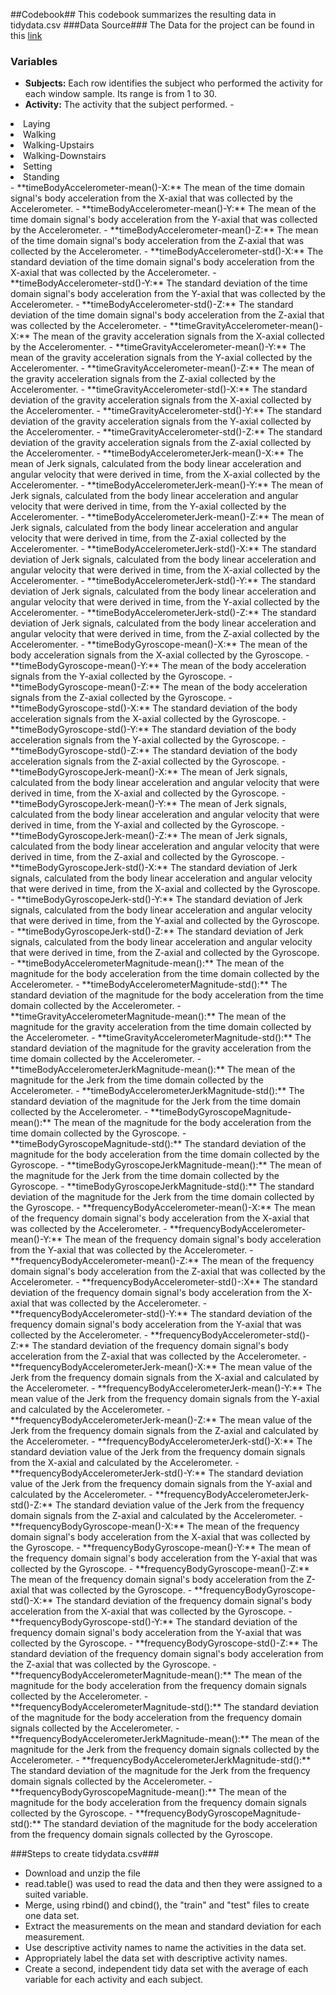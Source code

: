 ##Codebook##
This codebook summarizes the resulting data in tidydata.csv
###Data Source###
The Data for the project can be found in this [link](https://d396qusza40orc.cloudfront.net/getdata%2Fprojectfiles%2FUCI%20HAR%20Dataset.zip)

### Variables ###
- **Subjects:** Each row identifies the subject who performed the activity for each window sample. Its range is from 1 to 30. 
- **Activity:** The activity that the subject performed.
-<ol>
<li>Laying</li>
<li>Walking</li>
<li>Walking-Upstairs</li>
<li>Walking-Downstairs</li>
<li>Setting</li>
<li>Standing</li>
</ol>
- **timeBodyAccelerometer-mean()-X:** The mean of the time domain signal's body acceleration from the X-axial that was collected by the Accelerometer.
- **timeBodyAccelerometer-mean()-Y:** The mean of the time domain signal's body acceleration from the Y-axial that was collected by the Accelerometer.
- **timeBodyAccelerometer-mean()-Z:** The mean of the time domain signal's body acceleration from the Z-axial that was collected by the Accelerometer.
- **timeBodyAccelerometer-std()-X:** The standard deviation of the time domain signal's body acceleration from the X-axial that was collected by the Accelerometer.
- **timeBodyAccelerometer-std()-Y:** The standard deviation of the time domain signal's body acceleration from the Y-axial that was collected by the Accelerometer.
- **timeBodyAccelerometer-std()-Z:** The standard deviation of the time domain signal's body acceleration from the Z-axial that was collected by the Accelerometer.
- **timeGravityAccelerometer-mean()-X:** The mean of the gravity acceleration signals from the X-axial collected by the Acceleromenter.
- **timeGravityAccelerometer-mean()-Y:** The mean of the gravity acceleration signals from the Y-axial collected by the Acceleromenter.
- **timeGravityAccelerometer-mean()-Z:** The mean of the gravity acceleration signals from the Z-axial collected by the Acceleromenter.
- **timeGravityAccelerometer-std()-X:** The standard deviation of the gravity acceleration signals from the X-axial collected by the Acceleromenter.
- **timeGravityAccelerometer-std()-Y:** The standard deviation of the gravity acceleration signals from the Y-axial collected by the Acceleromenter.
- **timeGravityAccelerometer-std()-Z:** The standard deviation of the gravity acceleration signals from the Z-axial collected by the Acceleromenter.
- **timeBodyAccelerometerJerk-mean()-X:** The mean of Jerk signals, calculated from the body linear acceleration and angular velocity that were derived in time, from the X-axial collected by the Acceleromenter.
- **timeBodyAccelerometerJerk-mean()-Y:** The mean of Jerk signals, calculated from the body linear acceleration and angular velocity that were derived in time, from the Y-axial collected by the Acceleromenter.
- **timeBodyAccelerometerJerk-mean()-Z:** The mean of Jerk signals, calculated from the body linear acceleration and angular velocity that were derived in time, from the Z-axial collected by the Acceleromenter.
- **timeBodyAccelerometerJerk-std()-X:** The standard deviation of Jerk signals, calculated from the body linear acceleration and angular velocity that were derived in time, from the X-axial collected by the Acceleromenter.
- **timeBodyAccelerometerJerk-std()-Y:** The standard deviation of Jerk signals, calculated from the body linear acceleration and angular velocity that were derived in time, from the Y-axial collected by the Acceleromenter.
- **timeBodyAccelerometerJerk-std()-Z:** The standard deviation of Jerk signals, calculated from the body linear acceleration and angular velocity that were derived in time, from the Z-axial collected by the Acceleromenter.
- **timeBodyGyroscope-mean()-X:** The mean of the body acceleration signals from the X-axial collected by the Gyroscope.
- **timeBodyGyroscope-mean()-Y:** The mean of the body acceleration signals from the Y-axial collected by the Gyroscope.
- **timeBodyGyroscope-mean()-Z:** The mean of the body acceleration signals from the Z-axial collected by the Gyroscope.
- **timeBodyGyroscope-std()-X:** The standard deviation of the body acceleration signals from the X-axial collected by the Gyroscope.
- **timeBodyGyroscope-std()-Y:** The standard deviation of the body acceleration signals from the Y-axial collected by the Gyroscope.
- **timeBodyGyroscope-std()-Z:** The standard deviation of the body acceleration signals from the Z-axial collected by the Gyroscope.
- **timeBodyGyroscopeJerk-mean()-X:** The mean of Jerk signals, calculated from the body linear acceleration and angular velocity that were derived in time, from the X-axial and collected by the Gyroscope.
- **timeBodyGyroscopeJerk-mean()-Y:** The mean of Jerk signals, calculated from the body linear acceleration and angular velocity that were derived in time, from the Y-axial and collected by the Gyroscope.
- **timeBodyGyroscopeJerk-mean()-Z:** The mean of Jerk signals, calculated from the body linear acceleration and angular velocity that were derived in time, from the Z-axial and collected by the Gyroscope.
- **timeBodyGyroscopeJerk-std()-X:** The standard deviation of Jerk signals, calculated from the body linear acceleration and angular velocity that were derived in time, from the X-axial and collected by the Gyroscope.
- **timeBodyGyroscopeJerk-std()-Y:** The standard deviation of Jerk signals, calculated from the body linear acceleration and angular velocity that were derived in time, from the Y-axial and collected by the Gyroscope.
- **timeBodyGyroscopeJerk-std()-Z:** The standard deviation of Jerk signals, calculated from the body linear acceleration and angular velocity that were derived in time, from the Z-axial and collected by the Gyroscope.
- **timeBodyAccelerometerMagnitude-mean():** The mean of the magnitude for the body acceleration from the time domain collected by the Accelerometer.
- **timeBodyAccelerometerMagnitude-std():** The standard deviation of the magnitude for the body acceleration from the time domain collected by the Accelerometer.
- **timeGravityAccelerometerMagnitude-mean():** The mean of the magnitude for the gravity acceleration from the time domain collected by the Accelerometer.
- **timeGravityAccelerometerMagnitude-std():** The standard deviation of the magnitude for the gravity acceleration from the time domain collected by the Accelerometer.
- **timeBodyAccelerometerJerkMagnitude-mean():** The mean of the magnitude for the Jerk from the time domain collected by the Accelerometer.
- **timeBodyAccelerometerJerkMagnitude-std():** The standard deviation of the magnitude for the Jerk from the time domain collected by the Accelerometer.
- **timeBodyGyroscopeMagnitude-mean():** The mean of the magnitude for the body acceleration from the time domain collected by the Gyroscope.
- **timeBodyGyroscopeMagnitude-std():** The standard deviation of the magnitude for the body acceleration from the time domain collected by the Gyroscope.
- **timeBodyGyroscopeJerkMagnitude-mean():** The mean of the magnitude for the Jerk from the time domain collected by the Gyroscope.
- **timeBodyGyroscopeJerkMagnitude-std():** The standard deviation of the magnitude for the Jerk from the time domain collected by the Gyroscope.
- **frequencyBodyAccelerometer-mean()-X:** The mean of the frequency domain signal's body acceleration from the X-axial that was collected by the Accelerometer.
- **frequencyBodyAccelerometer-mean()-Y:** The mean of the frequency domain signal's body acceleration from the Y-axial that was collected by the Accelerometer.
- **frequencyBodyAccelerometer-mean()-Z:** The mean of the frequency domain signal's body acceleration from the Z-axial that was collected by the Accelerometer.
- **frequencyBodyAccelerometer-std()-:X** The standard deviation of the frequency domain signal's body acceleration from the X-axial that was collected by the Accelerometer.
- **frequencyBodyAccelerometer-std()-Y:** The standard deviation of the frequency domain signal's body acceleration from the Y-axial that was collected by the Accelerometer.
- **frequencyBodyAccelerometer-std()-Z:** The standard deviation of the frequency domain signal's body acceleration from the Z-axial that was collected by the Accelerometer.
- **frequencyBodyAccelerometerJerk-mean()-X:** The mean value of the Jerk from the frequency domain signals from the X-axial and calculated by the Accelerometer.
- **frequencyBodyAccelerometerJerk-mean()-Y:** The mean value of the Jerk from the frequency domain signals from the Y-axial and calculated by the Accelerometer.
- **frequencyBodyAccelerometerJerk-mean()-Z:** The mean value of the Jerk from the frequency domain signals from the Z-axial and calculated by the Accelerometer.
- **frequencyBodyAccelerometerJerk-std()-X:** The standard deviation value of the Jerk from the frequency domain signals from the X-axial and calculated by the Accelerometer.
- **frequencyBodyAccelerometerJerk-std()-Y:** The standard deviation value of the Jerk from the frequency domain signals from the Y-axial and calculated by the Accelerometer.
- **frequencyBodyAccelerometerJerk-std()-Z:** The standard deviation value of the Jerk from the frequency domain signals from the Z-axial and calculated by the Accelerometer.
- **frequencyBodyGyroscope-mean()-X:** The mean of the frequency domain signal's body acceleration from the X-axial that was collected by the Gyroscope.
- **frequencyBodyGyroscope-mean()-Y:** The mean of the frequency domain signal's body acceleration from the Y-axial that was collected by the Gyroscope.
- **frequencyBodyGyroscope-mean()-Z:** The mean of the frequency domain signal's body acceleration from the Z-axial that was collected by the Gyroscope.
- **frequencyBodyGyroscope-std()-X:** The standard deviation of the frequency domain signal's body acceleration from the X-axial that was collected by the Gyroscope.
- **frequencyBodyGyroscope-std()-Y:** The standard deviation of the frequency domain signal's body acceleration from the Y-axial that was collected by the Gyroscope.
- **frequencyBodyGyroscope-std()-Z:** The standard deviation of the frequency domain signal's body acceleration from the Z-axial that was collected by the Gyroscope.
- **frequencyBodyAccelerometerMagnitude-mean():** The mean of the magnitude for the body acceleration from the frequency domain signals collected by the Accelerometer.
- **frequencyBodyAccelerometerMagnitude-std():** The standard deviation of the magnitude for the body acceleration from the frequency domain signals collected by the Accelerometer.
- **frequencyBodyAccelerometerJerkMagnitude-mean():** The mean of the magnitude for the Jerk from the frequency domain signals collected by the Accelerometer.
- **frequencyBodyAccelerometerJerkMagnitude-std():** The standard deviation of the magnitude for the Jerk from the frequency domain signals collected by the Accelerometer.
- **frequencyBodyGyroscopeMagnitude-mean():** The mean of the magnitude for the body acceleration from the frequency domain signals collected by the Gyroscope.
- **frequencyBodyGyroscopeMagnitude-std():** The standard deviation of the magnitude for the body acceleration from the frequency domain signals collected by the Gyroscope.

###Steps to create tidydata.csv###
- Download and unzip the file
- read.table() was used to read the data and then they were assigned to a suited variable. 
- Merge, using rbind() and cbind(), the "train" and "test" files to create one data set.
- Extract the measurements on the mean and standard deviation for each measurement.
- Use descriptive activity names to name the activities in the data set.
- Appropriately label the data set with descriptive activity names.
- Create a second, independent tidy data set with the average of each variable for each activity and each subject.



